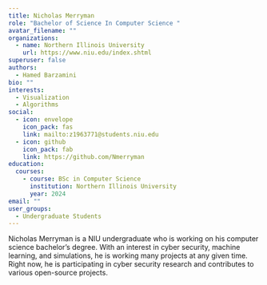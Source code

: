 ```yaml
---
title: Nicholas Merryman
role: "Bachelor of Science In Computer Science "
avatar_filename: ""
organizations:
  - name: Northern Illinois University
    url: https://www.niu.edu/index.shtml
superuser: false
authors:
  - Hamed Barzamini
bio: ""
interests:
  - Visualization
  - Algorithms
social:
  - icon: envelope
    icon_pack: fas
    link: mailto:z1963771@students.niu.edu
  - icon: github
    icon_pack: fab
    link: https://github.com/Nmerryman
education:
  courses:
    - course: BSc in Computer Science
      institution: Northern Illinois University
      year: 2024
email: ""
user_groups:
  - Undergraduate Students
---
```

Nicholas Merryman is a NIU undergraduate who is working on his computer science bachelor’s degree. With an interest in cyber security, machine learning, and simulations, he is working many projects at any given time. Right now, he is participating in cyber security research and contributes to various open-source projects.